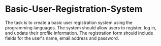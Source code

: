 # Basic-User-Registration-System
The task is to create a basic user registration system using the programming languages. The system should allow users to register, log in, and update their profile information.  The registration form should include fields for the user's name, email address and password.
